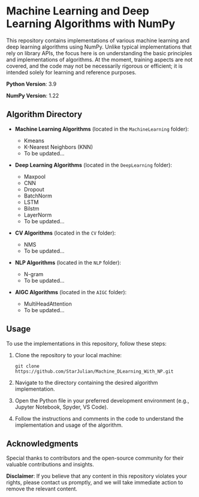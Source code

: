 # Machine Learning and Deep Learning Algorithms with NumPy

This repository contains implementations of various machine learning and deep learning algorithms using NumPy. Unlike typical implementations that rely on library APIs, the focus here is on understanding the basic principles and implementations of algorithms. At the moment, training aspects are not covered, and the code may not be necessarily rigorous or efficient; it is intended solely for learning and reference purposes.

**Python Version**: 3.9

**NumPy Version**: 1.22

## Algorithm Directory

- **Machine Learning Algorithms** (located in the `MachineLearning` folder):
  - Kmeans
  - K-Nearest Neighbors (KNN)
  - To be updated...

- **Deep Learning Algorithms** (located in the `DeepLearning` folder):
  - Maxpool
  - CNN
  - Dropout
  - BatchNorm
  - LSTM 
  - Bilstm
  - LayerNorm
  - To be updated...

- **CV Algorithms** (located in the `CV` folder):
  - NMS
  - To be updated...

- **NLP Algorithms** (located in the `NLP` folder):
  - N-gram
  - To be updated...

- **AIGC Algorithms** (located in the `AIGC` folder):
  - MultiHeadAttention
  - To be updated...

## Usage

To use the implementations in this repository, follow these steps:

1. Clone the repository to your local machine:
   ```
   git clone https://github.com/StarJulian/Machine_DLearning_With_NP.git
   ```

2. Navigate to the directory containing the desired algorithm implementation.

3. Open the Python file in your preferred development environment (e.g., Jupyter Notebook, Spyder, VS Code).

4. Follow the instructions and comments in the code to understand the implementation and usage of the algorithm.

## Acknowledgments

Special thanks to contributors and the open-source community for their valuable contributions and insights.

**Disclaimer**: If you believe that any content in this repository violates your rights, please contact us promptly, and we will take immediate action to remove the relevant content.